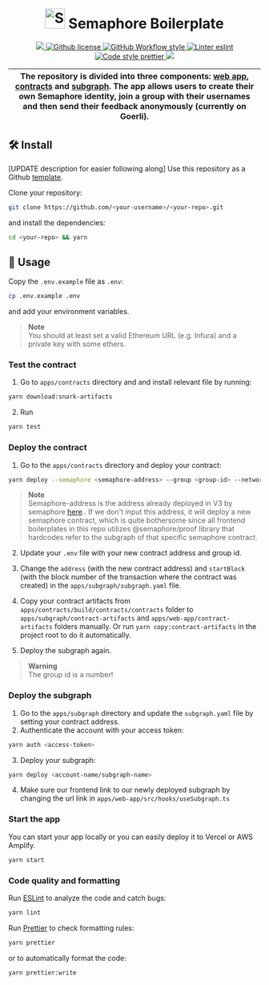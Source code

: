 <p align="center">
    <h1 align="center">
        <picture>
            <source media="(prefers-color-scheme: dark)" srcset="https://github.com/semaphore-protocol/website/blob/main/static/img/semaphore-icon-dark.svg">
            <source media="(prefers-color-scheme: light)" srcset="https://github.com/semaphore-protocol/website/blob/main/static/img/semaphore-icon.svg">
            <img width="40" alt="Semaphore icon." src="https://github.com/semaphore-protocol/website/blob/main/static/img/semaphore-icon.svg">
        </picture>
        Semaphore Boilerplate
    </h1>
</p>

<p align="center">
    <a href="https://github.com/semaphore-protocol" target="_blank">
        <img src="https://img.shields.io/badge/project-Semaphore-blue.svg?style=flat-square">
    </a>
    <a href="https://github.com/semaphore-protocol/boilerplate/blob/main/LICENSE">
        <img alt="Github license" src="https://img.shields.io/github/license/semaphore-protocol/boilerplate.svg?style=flat-square">
    </a>
    <a href="https://github.com/semaphore-protocol/boilerplate/actions?query=workflow%3Astyle">
        <img alt="GitHub Workflow style" src="https://img.shields.io/github/actions/workflow/status/semaphore-protocol/boilerplate/style.yml?branch=main&label=style&style=flat-square&logo=github">
    </a>
    <a href="https://eslint.org/">
        <img alt="Linter eslint" src="https://img.shields.io/badge/linter-eslint-8080f2?style=flat-square&logo=eslint">
    </a>
    <a href="https://prettier.io/">
        <img alt="Code style prettier" src="https://img.shields.io/badge/code%20style-prettier-f8bc45?style=flat-square&logo=prettier">
    </a>
    <a href="https://www.gitpoap.io/gh/semaphore-protocol/boilerplate" target="_blank">
        <img src="https://public-api.gitpoap.io/v1/repo/semaphore-protocol/boilerplate/badge">
    </a>
</p>

| The repository is divided into three components: [web app](./apps/web-app), [contracts](./apps/contracts) and [subgraph](./apps/subgraph). The app allows users to create their own Semaphore identity, join a group with their usernames and then send their feedback anonymously (currently on Goerli). |
| --------------------------------------------------------------------------------------------------------------------------------------------------------------------------------------------------------------------------------------------------------------------------------------------------------- |

## 🛠 Install

[UPDATE description for easier following along]
Use this repository as a Github [template](https://github.com/semaphore-protocol/boilerplate/generate).

Clone your repository:

```bash
git clone https://github.com/<your-username>/<your-repo>.git
```

and install the dependencies:

```bash
cd <your-repo> && yarn
```

## 📜 Usage

Copy the `.env.example` file as `.env`:

```bash
cp .env.example .env
```

and add your environment variables.

> **Note**  
> You should at least set a valid Ethereum URL (e.g. Infura) and a private key with some ethers.

### Test the contract

1. Go to `apps/contracts` directory and and install relevant file by running:

```bash
yarn download:snark-artifacts
```

2. Run

```bash
yarn test
```

### Deploy the contract

1. Go to the `apps/contracts` directory and deploy your contract:

```bash
yarn deploy --semaphore <semaphore-address> --group <group-id> --network goerli
```

> **Note**  
> Semaphore-address is the address already deployed in V3 by semaphore [here](https://semaphore.appliedzkp.org/docs/deployed-contracts).. If we don't input this address, it will deploy a new semaphore contract, which is quite bothersome since all frontend boilerplates in this repo utilizes @semaphore/proof library that hardcodes refer to the subgraph of that specific semaphore contract.

2. Update your `.env` file with your new contract address and group id.

3. Change the `address` (with the new contract address) and `startBlock` (with the block number of the transaction where the contract was created) in the `apps/subgraph/subgraph.yaml` file.

4. Copy your contract artifacts from `apps/contracts/build/contracts/contracts` folder to `apps/subgraph/contract-artifacts` and `apps/web-app/contract-artifacts` folders manually. Or run `yarn copy:contract-artifacts` in the project root to do it automatically.

5. Deploy the subgraph again.

> **Warning**  
> The group id is a number!

### Deploy the subgraph

1. Go to the `apps/subgraph` directory and update the `subgraph.yaml` file by setting your contract address.
2. Authenticate the account with your access token:

```bash
yarn auth <access-token>
```

3. Deploy your subgraph:

```bash
yarn deploy <account-name/subgraph-name>
```

4. Make sure our frontend link to our newly deployed subgraph by changing the url link in `apps/web-app/src/hooks/useSubgraph.ts`

### Start the app

You can start your app locally or you can easily deploy it to Vercel or AWS Amplify.

```bash
yarn start
```

### Code quality and formatting

Run [ESLint](https://eslint.org/) to analyze the code and catch bugs:

```bash
yarn lint
```

Run [Prettier](https://prettier.io/) to check formatting rules:

```bash
yarn prettier
```

or to automatically format the code:

```bash
yarn prettier:write
```
